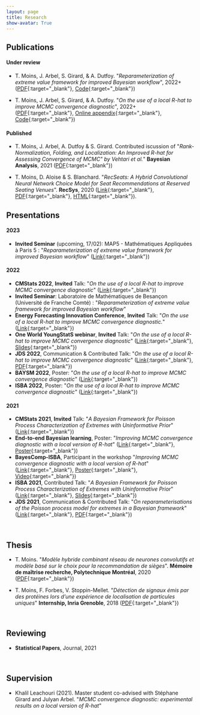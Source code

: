 ```yaml
---
layout: page
title: Research
show-avatar: True
---
```


## Publications

#### Under review

* T. Moins, J. Arbel, S. Girard, & A. Dutfoy. "*Reparameterization of extreme value framework for improved Bayesian workflow*", 2022+ ([PDF](https://arxiv.org/abs/2210.05224){:target="_blank"}, [Code](https://github.com/TheoMoins/ExtremesPyMC){:target="_blank"})

* T. Moins, J. Arbel, S. Girard, & A. Dutfoy. "*On the use of a local R-hat to improve MCMC convergence diagnostic*", 2022+ ([PDF](https://arxiv.org/abs/2205.06694){:target="_blank"}, [Online appendix](https://theomoins.github.io/localrhat/Simulations.html){:target="_blank"}, [Code](https://github.com/TheoMoins/localrhat){:target="_blank"})

#### Published

* T. Moins, J. Arbel, A. Dutfoy & S. Girard. Contributed iscussion of "*Rank-Normalization, Folding, and Localization: An Improved R-hat for Assessing Convergence of MCMC" by Vehtari et al.*" **Bayesian Analysis**, 2021 ([PDF](https://hal.inria.fr/hal-03222934){:target="_blank"})

* T. Moins, D. Aloise & S. Blanchard. "*RecSeats: A Hybrid Convolutional Neural Network Choice Model for Seat Recommendations at Reserved Seating Venues*". **RecSys**, 2020 ([Link](https://recsys.acm.org/recsys20/){:target="_blank"}, [PDF](http://www.perceptionstudies.com/papers/Moins_2020.pdf){:target="_blank"}, [HTML](https://dl.acm.org/doi/fullHtml/10.1145/3383313.3412263){:target="_blank"}).


## Presentations

#### 2023

* **Invited Seminar** (upcoming, 17/02): MAP5 - Mathématiques Appliquées à Paris 5 : "*Reparameterization of extreme value framework for improved Bayesian workflow*" ([Link](https://map5.mi.parisdescartes.fr/seminairesMAP5/exposes/theo-moins-inria/){:target="_blank"})


#### 2022

* **CMStats 2022**, **Invited** Talk: "*On the use of a local R-hat to improve MCMC convergence diagnostic*" ([Link](http://www.cmstatistics.org/CMStatistics2022/){:target="_blank"})
* **Invited Seminar**: Laboratoire de Mathématiques de Besançon (Université de Franche Comté) : "*Reparameterization of extreme value framework for improved Bayesian workflow*"
* **Energy Forecasting Innovation Conference**, **Invited** Talk: "*On the use of a local R-hat to improve MCMC convergence diagnostic.*" ([Link](https://www.kcl.ac.uk/events/energy-forecasting-innovation-conference-building-capacity-from-modern-statistical-methodology){:target="_blank"})
* **One World YoungStatS webinar**, **Invited** Talk: "*On the use of a local R-hat to improve MCMC convergence diagnostic*" ([Link](https://youngstats.github.io/post/2022/02/08/recent-advances-in-approximate-bayesian-inference/){:target="_blank"}, [Slides](https://drive.google.com/file/d/1d-eT9CjudhQkanRBXJZOI6lxPZb5dFfX/view){:target="_blank"}) 
* **JDS 2022**, Communication & Contributed Talk: "*On the use of a local R-hat to improve MCMC convergence diagnostic*" ([Link](https://jds22.sciencesconf.org/){:target="_blank"}, [PDF](https://hal.inria.fr/hal-03683927/document){:target="_blank"})
* **BAYSM 2022**, Poster: "*On the use of a local R-hat to improve MCMC convergence diagnostic*" ([Link](https://events.stat.uconn.edu/BAYSM2022){:target="_blank"})
* **ISBA 2022**, Poster: "*On the use of a local R-hat to improve MCMC convergence diagnostic*" ([Link](https://isbawebmaster.github.io/ISBA2022){:target="_blank"}) 


#### 2021


* **CMStats 2021**, **Invited** Talk: "*A Bayesian Framework for Poisson Process Characterization of Extremes with Uninformative Prior*" ([Link](http://www.cmstatistics.org/conferences.php){:target="_blank"})
* **End-to-end Bayesian learning**, Poster: "*Improving MCMC convergence diagnostic with a local version of R-hat*" ([Link](https://bayesatcirm.github.io/){:target="_blank"}, [Poster](https://drive.google.com/file/d/1l0tJHSJiYhQ_eUmlAFaPA5-an9-Rgd_B/view){:target="_blank"})
* **BayesComp-ISBA**, Participant in the workshop "*Improving MCMC convergence diagnostic with a local version of R-hat*" ([Link](https://bayescomp-isba.github.io/measuringquality.html){:target="_blank"}, [Poster](https://drive.google.com/file/d/1l0tJHSJiYhQ_eUmlAFaPA5-an9-Rgd_B/view){:target="_blank"}, [Video](https://www.youtube.com/watch?v=9xTpshbKO1g){:target="_blank"})
* **ISBA 2021**, Contributed Talk: "*A Bayesian Framework for Poisson Process Characterization of Extremes with Uninformative Prior*" ([Link](https://events.stat.uconn.edu/ISBA2021/){:target="_blank"}, [Slides](https://hal.inria.fr/hal-03347871/document){:target="_blank"}) 
* **JDS 2021**, Communication & Contributed Talk: "*On reparameterisations of the Poisson process model for extremes in a Bayesian framework*" ([Link](https://jds2021.sciencesconf.org/){:target="_blank"}, [PDF](https://hal.inria.fr/hal-03264261/document){:target="_blank"})

<p>&nbsp;</p>


## Thesis

* T. Moins. "*Modèle hybride combinant réseau de neurones convolutifs et modèle basé sur le choix pour la recommandation de sièges*". **Mémoire de maîtrise recherche, Polytechnique Montréal**, 2020 ([PDF](https://publications.polymtl.ca/5336/){:target="_blank"})

* T. Moins, F. Forbes, V. Stoppin-Mellet. "*Détection de signaux émis par des protéines lors d’une expérience de localisation de particules uniques*" **Internship, Inria Grenoble**, 2018 ([PDF](https://hal.inria.fr/hal-02970036){:target="_blank"}) 

<p>&nbsp;</p>

## Reviewing

* **Statistical Papers**, Journal, 2021

<p>&nbsp;</p>


## Supervision

* Khalil Leachouri (2021). Master student co-advised with Stéphane Girard and Julyan Arbel. "*MCMC convergence diagnostic: experimental results on a local version of R-hat*"
